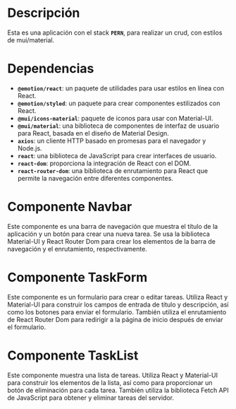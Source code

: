 # Descripción
Esta es una aplicación con el stack **`PERN`**, para realizar un crud, con estilos de mui/material.

# Dependencias
- **`@emotion/react`**: un paquete de utilidades para usar estilos en línea con React.
- **`@emotion/styled`**: un paquete para crear componentes estilizados con React.
- **`@mui/icons-material`**: paquete de iconos para usar con Material-UI.
- **`@mui/material`**: una biblioteca de componentes de interfaz de usuario para React, basada en el diseño de Material Design.
- **`axios`**: un cliente HTTP basado en promesas para el navegador y Node.js.
- **`react`**: una biblioteca de JavaScript para crear interfaces de usuario.
- **`react-dom`**: proporciona la integración de React con el DOM.
- **`react-router-dom`**: una biblioteca de enrutamiento para React que permite la navegación entre diferentes componentes.


# Componente Navbar
Este componente es una barra de navegación que muestra el título de la aplicación y un botón para crear una nueva tarea. Se usa la biblioteca Material-UI y React Router Dom para crear los elementos de la barra de navegación y el enrutamiento, respectivamente.

# Componente TaskForm
Este componente es un formulario para crear o editar tareas. Utiliza React y Material-UI para construir los campos de entrada de título y descripción, así como los botones para enviar el formulario. También utiliza el enrutamiento de React Router Dom para redirigir a la página de inicio después de enviar el formulario.

# Componente TaskList
Este componente muestra una lista de tareas. Utiliza React y Material-UI para construir los elementos de la lista, así como para proporcionar un botón de eliminación para cada tarea. También utiliza la biblioteca Fetch API de JavaScript para obtener y eliminar tareas del servidor.
